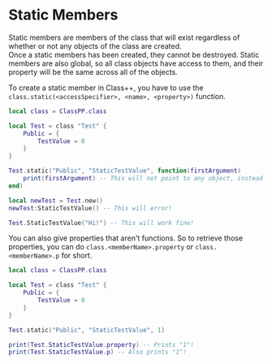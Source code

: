 # Static Members

Static members are members of the class that will exist regardless of whether or not any objects of the class are created.<br>
Once a static members has been created, they cannot be destroyed. Static members are also global, so all class objects have access to them, and their property will be the same across all of the objects.

To create a static member in Class++, you have to use the `class.static(<accessSpecifier>, <name>, <property>)` function.

```lua
local class = ClassPP.class

local Test = class "Test" {
	Public = {
		TestValue = 0
	}
}

Test.static("Public", "StaticTestValue", function(firstArgument)
	print(firstArgument) -- This will not point to any object, instead it will print whatever it is called with! In this case, it will print "Hi!".
end)

local newTest = Test.new()
newTest:StaticTestValue() -- This will error!

Test.StaticTestValue("Hi!") -- This will work fine!
```

You can also give properties that aren't functions. So to retrieve those properties, you can do `class.<memberName>.property` or `class.<memberName>.p` for short.

```lua
local class = ClassPP.class

local Test = class "Test" {
	Public = {
		TestValue = 0
	}
}

Test.static("Public", "StaticTestValue", 1)

print(Test.StaticTestValue.property) -- Prints "1"!
print(Test.StaticTestValue.p) -- Also prints "1"!
```




